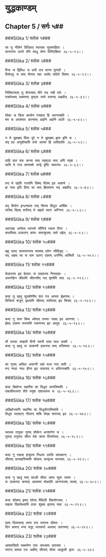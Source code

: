 युद्धकाण्डम्
===============================


## Chapter 5  / सर्गः ५##


###Slōka 1/ श्लोक १###


    सा तु नीलेन विधिवत् स्वारक्षा सुसमाहिता ।
    सागरस्य उत्तरे तीरे साधु सेना विनिएशिता ॥६-५-१॥।।


###Slōka 2/ श्लोक २###


    मैन्दः च द्विविधः च उभौ तत्र वानर पुम्गवौ ।
    विचेरतुः च ताम् सेनाम् रक्षा अर्थम् सर्वतो दिशम् ॥६-५-२॥।।


###Slōka 3/ श्लोक ३###


    निविष्टायाम् तु सेनायाम् तीरे नद नदी पतेः ।
    पार्श्वस्थम् लक्ष्मणम् दृष्ट्वा रामो वचनम् अब्रवीत् ॥६-५-३॥।।


###Slōka 4/ श्लोक ४###


    शोकः च किल कालेन गच्चता हि अपगच्चति ।
    मम च अपश्यतः कान्ताम् अहनि अहनि वर्धते ॥६-५-४॥।।


###Slōka 5/ श्लोक ५###


    न मे दुह्खम् प्रिया दूरे न मे दुह्खम् हृता इति च ।
    तद् एव अनुशोचामि वयो अस्या हि अतिवर्तते ॥६-५-५॥।।


###Slōka 6/ श्लोक ६###


    वाहि वात यतः कन्या ताम् स्पृष्ट्वा माम् अपि स्पृश ।
    त्वयि मे गात्र सम्स्पर्शः चन्द्रे दृष्टि समागमः ॥६-५-६॥।।


###Slōka 7/ श्लोक ७###


    तन् मे दहति गात्राणि विषम् पीतम् इव आशये ।
    हा नाथ इति प्रिया सा माम् ह्रियमाणा यद् अब्रवीत् ॥६-५-७॥।।


###Slōka 8/ श्लोक ८###


    तद् वियोग इन्धनवता तच् चिन्ता विपुल अर्चिषा ।
    रात्रिम् दिवम् शरीरम् मे दह्यते मदन अग्निना ॥६-५-८॥।।


###Slōka 9/ श्लोक ९###


    अवगाह्य अर्णवम् स्वप्स्ये सौमित्रे भवता विना ।
    कथम्चित् प्रज्वलन् कामः समासुप्तम् जले दहेत् ॥६-५-९॥।।


###Slōka 10/ श्लोक १०###


    बह्व् एतत् कामयानस्य शक्यम् एतेन जीवितुम् ।
    यद् अहम् सा च वाम ऊरुर् एकाम् धरणिम् आश्रितौ ॥६-५-१०॥।।


###Slōka 11/ श्लोक ११###


    केदारस्य इव केदारः स उदकस्य निरूदकः ।
    उपस्नेहेन जीवामि जीवन्तीम् यत् शृणोमि ताम् ॥६-५-११॥।।


###Slōka 12/ श्लोक १२###


    कदा तु खलु सुस्शोणीम् शत पत्र आयत ईक्षणाम् ।
    विजित्य शत्रून् द्रक्ष्यामि सीताम् स्फीताम् इव श्रियम् ॥६-५-१२॥।।


###Slōka 13/ श्लोक १३###


    कदा नु चारु बिम्ब ओष्ठम् तस्याः पद्मम् इव आननम् ।
    ईषद् उन्नम्य पास्यामि रसायनम् इव आतुरः ॥६-५-१३॥।।


###Slōka 14/ श्लोक १४###


    तौ तस्याः सम्हतौ पीनौ स्तनौ ताल फल उपमौ ।
    कदा नु खलु स उत्कम्पौ हसन्त्या माम् भजिष्यतः ॥६-५-१४॥।।


###Slōka 15/ श्लोक १५###


    सा नूनम् असित अपान्गी रक्षो मध्य गता सती ।
    मन् नाथा नाथ हीना इव त्रातारम् न अधिगच्चति ॥६-५-१५॥।।


###Slōka 16/ श्लोक १६###


    कदा विक्षोभ्य रक्षाम्सि सा विधूय उत्पतिष्यति ।
    राक्षसीमध्यगा शेते स्नुषा दशरथस्य च ॥६-५-१६॥।।


###Slōka 17/ श्लोक १७###


    अविक्षोभ्याणि रक्षाम्सि सा विधूयोत्पतिष्यति ।
    विधूय जलदान् नीलान् शशि लेखा शरत्स्व् इव ॥६-५-१७॥।।


###Slōka 18/ श्लोक १८###


    स्वभाव तनुका नूनम् शोकेन अनशनेन च ।
    भूयस् तनुतरा सीता देश काल विपर्ययात् ॥६-५-१८॥।।


###Slōka 19/ श्लोक १९###


    कदा नु राक्षस इन्द्रस्य निधाय उरसि सायकान् ।
    सीताम् प्रत्याहरिष्यामि शोकम् उत्सृज्य मानसम् ॥६-५-१९॥।।


###Slōka 20/ श्लोक २०###


    कदा नु खलु माम् साध्वी सीता अमर सुता उपमा ।
    स उत्कण्ठा कण्ठम् आलम्ब्य मोक्ष्यति आनन्दजम् जलम् ॥६-५-२०॥।।


###Slōka 21/ श्लोक २१###


    कदा शोकम् इमम् घोरम् मैथिली विप्रयोगजम् ।
    सहसा विप्रमोक्ष्यामि वासः शुक्ल इतरम् यथा ॥६-५-२१॥।।


###Slōka 22/ श्लोक २२###


    एवम् विलपतस् तस्य तत्र रामस्य धीमतः ।
    दिन क्षयान् मन्द वपुर् भास्करो अस्तम् उपागमत् ॥६-५-२२॥।।


###Slōka 23/ श्लोक २३###


    आश्वासितो लक्ष्मणेन रामः सम्ध्याम् उपासत ।
    स्मरन् कमल पत्र अक्षीम् सीताम् शोक आकुली कृतः ॥६-५-२३॥


